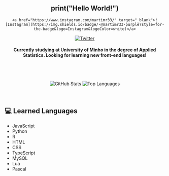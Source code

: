 <h2 align="center">print("Hello World!")</h2>

<div align="center">
  
    <a href="https://www.instagram.com/martimr33/" target="_blank">![Instagram](https://img.shields.io/badge/-@martimr33-purple?style=for-the-badge&logo=Instagram&logoColor=white)</a>
  <a href="https://twitter.com/martimr33" target="_blank">![Twitter](https://img.shields.io/badge/-@martimr33-blue?style=for-the-badge&logo=twitter)</a>
  
</div>

<h4 align="center">Currently studying at University of Minho in the degree of Applied Statistics. Looking for learning new front-end languages!</h4>

<div>ㅤ</div>
<div>ㅤ</div>

<div align="center">
  
  ![GitHub Stats](https://github-readme-stats.vercel.app/api?username=bodi04&count_private=true&show_icons=true&theme=tokyonight&hide=contribs&hide_border=true)
  ![Top Languages](https://github-readme-stats.vercel.app/api/top-langs/?username=bodi04&layout=compact&theme=tokyonight&hide_border=true)
  
</div>ㅤ

## 💻 Learned Languages

- JavaScript
- Python
- R
- HTML
- CSS
- TypeScript
- MySQL
- Lua
- Pascal
